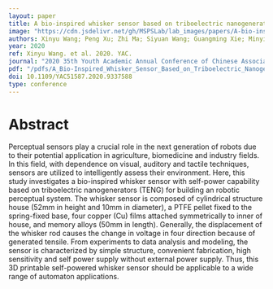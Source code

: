 ```yaml
---
layout: paper
title: A bio-inspired whisker sensor based on triboelectric nanogenerators
image: "https://cdn.jsdelivr.net/gh/MSPSLab/lab_images/papers/A-bio-inspired-whisker-sensor.png"
authors: Xinyu Wang; Peng Xu; Zhi Ma; Siyuan Wang; Guangming Xie; Minyi Xu
year: 2020
ref: Xinyu Wang. et al. 2020. YAC.
journal: "2020 35th Youth Academic Annual Conference of Chinese Association of Automation (YAC),pp. 105-109"
pdf: "/pdfs/A_Bio-Inspired_Whisker_Sensor_Based_on_Triboelectric_Nanogenerators-2.pdf"
doi: 10.1109/YAC51587.2020.9337588
type: conference
---
```


# Abstract

Perceptual sensors play a crucial role in the next generation of robots due to their potential application in agriculture, biomedicine and industry fields. In this field, with dependence on visual, auditory and tactile techniques, sensors are utilized to intelligently assess their environment. Here, this study investigates a bio-inspired whisker sensor with self-power capability based on triboelectric nanogenerators (TENG) for building an robotic perceptual system. The whisker sensor is composed of cylindrical structure house (52mm in height and 10mm in diameter), a PTFE pellet fixed to the spring-fixed base, four copper (Cu) films attached symmetrically to inner of house, and memory alloys (50mm in length). Generally, the displacement of the whisker rod causes the change in voltage in four direction because of generated tensile. From experiments to data analysis and modeling, the sensor is characterized by simple structure, convenient fabrication, high sensitivity and self power supply without external power supply. Thus, this 3D printable self-powered whisker sensor should be applicable to a wide range of automaton applications.

